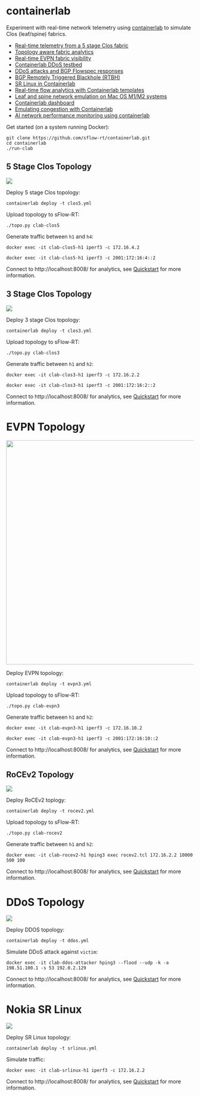 # containerlab
Experiment with real-time network telemetry using [containerlab](https://containerlab.dev/) to simulate Clos (leaf/spine) fabrics.

* [Real-time telemetry from a 5 stage Clos fabric](https://blog.sflow.com/2022/02/real-time-telemetry-from-5-stage-clos.html)
* [Topology aware fabric analytics](https://blog.sflow.com/2022/02/topology-aware-fabric-analytics.html)
* [Real-time EVPN fabric visibility](https://blog.sflow.com/2022/03/real-time-evpn-fabric-visibility.html)
* [Containerlab DDoS testbed](https://blog.sflow.com/2022/03/containerlab-ddos-testbed.html)
* [DDoS attacks and BGP Flowspec responses](https://blog.sflow.com/2022/03/ddos-attacks-and-bgp-flowspec-responses.html)
* [BGP Remotely Triggered Blackhole (RTBH)](https://blog.sflow.com/2022/04/bgp-remotely-triggered-blackhole-rtbh.html)
* [SR Linux in Containerlab](https://blog.sflow.com/2022/07/sr-linux-in-containerlab.html)
* [Real-time flow analytics with Containerlab templates](https://blog.sflow.com/2023/02/real-time-flow-analytics-with.html)
* [Leaf and spine network emulation on Mac OS M1/M2 systems](https://blog.sflow.com/2023/05/leaf-and-spine-network-emulation-on-mac.html)
* [Containerlab dashboard](https://blog.sflow.com/2023/08/containerlab-dashboard.html)
* [Emulating congestion with Containerlab](https://blog.sflow.com/2024/09/emulating-congestion-with-containerlab.html)
* [AI network performance monitoring using containerlab](https://blog.sflow.com/2025/06/ai-network-performance-monitoring-using.html)

Get started (on a system running Docker):
```
git clone https://github.com/sflow-rt/containerlab.git
cd containerlab
./run-clab
```

## 5 Stage Clos Topology
![](clos5.png)

Deploy 5 stage Clos topology:

`containerlab deploy -t clos5.yml`

Upload topology to sFlow-RT:

`./topo.py clab-clos5`

Generate traffic between `h1` and `h4`:

`docker exec -it clab-clos5-h1 iperf3 -c 172.16.4.2`

`docker exec -it clab-clos5-h1 iperf3 -c 2001:172:16:4::2`

Connect to http://localhost:8008/ for analytics, see [Quickstart](https://sflow-rt.com/intro.php) for more information.

## 3 Stage Clos Topology
![](clos3.png)

Deploy 3 stage Clos topology:

`containerlab deploy -t clos3.yml`

Upload topology to sFlow-RT:

`./topo.py clab-clos3`

Generate traffic between `h1` and `h2`:

`docker exec -it clab-clos3-h1 iperf3 -c 172.16.2.2`

`docker exec -it clab-clos3-h1 iperf3 -c 2001:172:16:2::2`

Connect to http://localhost:8008/ for analytics, see [Quickstart](https://sflow-rt.com/intro.php) for more information.

# EVPN Topology
<img src="evpn3.png" width="600">

Deploy EVPN topology:

`containerlab deploy -t evpn3.yml`

Upload topology to sFlow-RT:

`./topo.py clab-evpn3`

Generate traffic between `h1` and `h2`:

`docker exec -it clab-evpn3-h1 iperf3 -c 172.16.10.2`

`docker exec -it clab-evpn3-h1 iperf3 -c 2001:172:16:10::2`

Connect to http://localhost:8008/ for analytics, see [Quickstart](https://sflow-rt.com/intro.php) for more information.

## RoCEv2 Topology

![](clos3.png)

Deploy RoCEv2 toplogy:

`containerlab deploy -t rocev2.yml`

Upload topology to sFlow-RT:

`./topo.py clab-rocev2`

Generate traffic between `h1` and `h2`:

`docker exec -it clab-rocev2-h1 hping3 exec rocev2.tcl 172.16.2.2 10000 500 100`

Connect to http://localhost:8008/ for analytics, see [Quickstart](https://sflow-rt.com/intro.php) for more information.

# DDoS Topology
![](ddos.png)

Deploy DDOS topology:

`containerlab deploy -t ddos.yml`

Simulate DDoS attack against `victim`:

`docker exec -it clab-ddos-attacker hping3 --flood --udp -k -a 198.51.100.1 -s 53 192.0.2.129`

Connect to http://localhost:8008/ for analytics, see [Quickstart](https://sflow-rt.com/intro.php) for more information.

# Nokia SR Linux
![](srlinux.png)

Deploy SR Linux topology:

`containerlab deploy -t srlinux.yml`

Simulate traffic:

`docker exec -it clab-srlinux-h1 iperf3 -c 172.16.2.2`

Connect to http://localhost:8008/ for analytics, see [Quickstart](https://sflow-rt.com/intro.php) for more information.
